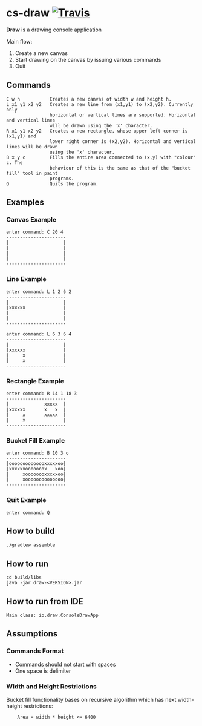 cs-draw
[![Travis](https://img.shields.io/travis/sergey-astapov/cs-draw.svg)](https://travis-ci.org/sergey-astapov/cs-draw)
=========

**Draw** is a drawing console application

Main flow:

1. Create a new canvas
1. Start drawing on the canvas by issuing various commands
3. Quit

## Commands

```
C w h           Creates a new canvas of width w and height h.
L x1 y1 x2 y2   Creates a new line from (x1,y1) to (x2,y2). Currently only
                horizontal or vertical lines are supported. Horizontal and vertical lines
                will be drawn using the 'x' character.
R x1 y1 x2 y2   Creates a new rectangle, whose upper left corner is (x1,y1) and
                lower right corner is (x2,y2). Horizontal and vertical lines will be drawn
                using the 'x' character.
B x y c         Fills the entire area connected to (x,y) with "colour" c. The
                behaviour of this is the same as that of the "bucket fill" tool in paint
                programs.
Q               Quits the program.
```

## Examples

### Canvas Example
```
enter command: C 20 4
----------------------
|                    |
|                    |
|                    |
|                    |
----------------------
```

### Line Example
```
enter command: L 1 2 6 2
----------------------
|                    |
|xxxxxx              |
|                    |
|                    |
----------------------

enter command: L 6 3 6 4
----------------------
|                    |
|xxxxxx              |
|     x              |
|     x              |
----------------------
```

### Rectangle Example
```
enter command: R 14 1 18 3
----------------------
|             xxxxx  |
|xxxxxx       x   x  |
|     x       xxxxx  |
|     x              |
----------------------
```

### Bucket Fill Example
```
enter command: B 10 3 o
----------------------
|oooooooooooooxxxxxoo|
|xxxxxxooooooox   xoo|
|     xoooooooxxxxxoo|
|     xoooooooooooooo|
----------------------
```

### Quit Example
```
enter command: Q
```

## How to build

```
./gradlew assemble
```

## How to run

```
cd build/libs
java -jar draw-<VERSION>.jar
```

## How to run from IDE

```
Main class: io.draw.ConsoleDrawApp
```

## Assumptions

### Commands Format

* Commands should not start with spaces
* One space is delimiter

### Width and Height Restrictions

Bucket fill functionality bases on recursive algorithm which has next width-height restrictions:

```
    Area = width * height <= 6400
```